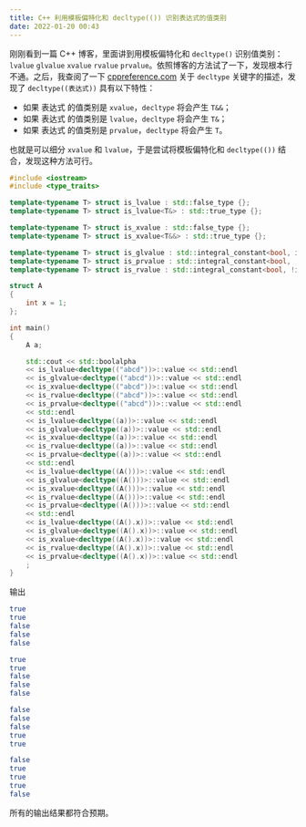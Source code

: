 ```yaml
---
title: C++ 利用模板偏特化和 decltype(()) 识别表达式的值类别
date: 2022-01-20 00:43
---
```


刚刚看到一篇 C++ 博客，里面讲到用模板偏特化和 `decltype()` 识别值类别：`lvalue` `glvalue` `xvalue` `rvalue` `prvalue`。依照博客的方法试了一下，发现根本行不通。之后，我查阅了一下 [cppreference.com](https://en.cppreference.com/w/cpp/language/decltype) 关于 `decltype` 关键字的描述，发现了 `decltype((表达式))` 具有以下特性：
- 如果 表达式 的值类别是 `xvalue`，`decltype` 将会产生 `T&&`；
- 如果 表达式 的值类别是 `lvalue`，`decltype` 将会产生 `T&`；
- 如果 表达式 的值类别是 `prvalue`，`decltype` 将会产生 `T`。

也就是可以细分 `xvalue` 和 `lvalue`，于是尝试将模板偏特化和 `decltype(())` 结合，发现这种方法可行。
```cpp
#include <iostream>
#include <type_traits>

template<typename T> struct is_lvalue : std::false_type {};
template<typename T> struct is_lvalue<T&> : std::true_type {};

template<typename T> struct is_xvalue : std::false_type {};
template<typename T> struct is_xvalue<T&&> : std::true_type {};

template<typename T> struct is_glvalue : std::integral_constant<bool, is_lvalue<T>::value || is_xvalue<T>::value> {};
template<typename T> struct is_prvalue : std::integral_constant<bool, !is_glvalue<T>::value> {};
template<typename T> struct is_rvalue : std::integral_constant<bool, !is_lvalue<T>::value> {};

struct A
{
    int x = 1;
};

int main()
{
    A a;

    std::cout << std::boolalpha
    << is_lvalue<decltype(("abcd"))>::value << std::endl
    << is_glvalue<decltype(("abcd"))>::value << std::endl
    << is_xvalue<decltype(("abcd"))>::value << std::endl
    << is_rvalue<decltype(("abcd"))>::value << std::endl
    << is_prvalue<decltype(("abcd"))>::value << std::endl
    << std::endl
    << is_lvalue<decltype((a))>::value << std::endl
    << is_glvalue<decltype((a))>::value << std::endl
    << is_xvalue<decltype((a))>::value << std::endl
    << is_rvalue<decltype((a))>::value << std::endl
    << is_prvalue<decltype((a))>::value << std::endl
    << std::endl
    << is_lvalue<decltype((A()))>::value << std::endl
    << is_glvalue<decltype((A()))>::value << std::endl
    << is_xvalue<decltype((A()))>::value << std::endl
    << is_rvalue<decltype((A()))>::value << std::endl
    << is_prvalue<decltype((A()))>::value << std::endl
    << std::endl
    << is_lvalue<decltype((A().x))>::value << std::endl
    << is_glvalue<decltype((A().x))>::value << std::endl
    << is_xvalue<decltype((A().x))>::value << std::endl
    << is_rvalue<decltype((A().x))>::value << std::endl
    << is_prvalue<decltype((A().x))>::value << std::endl
    ;
}
```
输出
```sh
true
true
false
false
false

true
true
false
false
false

false
false
false
true
true

false
true
true
true
false
```
所有的输出结果都符合预期。
